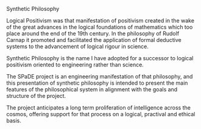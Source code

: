 Synthetic Philosophy

Logical Positivism was that manifestation of positivism created in the wake of the great advances in the logical foundations of mathematics which too place around the end of the 19th century.
In the philosophy of Rudolf Carnap it promoted and facilitated the application of formal deductive systems to the advancement of logical rigour in science.

Synthetic Philosophy is the name I have adopted for a successor to logical positivism oriented to engineering rather than science.

The SPaDE project is an engineering manifestation of that philosophy, and this presentation of synthetic philosophy is intended to present the main features of the philosophical system in alignment with the goals and structure of the project.

The project anticipates a long term proliferation of intelligence across the cosmos, offering support for that process on a logical, practival and ethical basis.